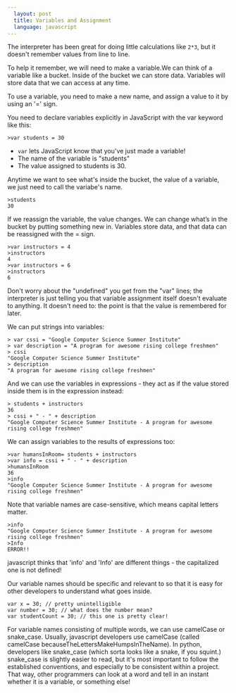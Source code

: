 ```yaml
---
  layout: post
  title: Variables and Assignment 
  language: javascript
---
```

The interpreter has been great for doing little calculations like `2*3`, but it doesn't remember values from line to line.

To help it remember, we will need to make a variable.We can think of a variable like a bucket. Inside of the bucket we can store data. Variables will store data that we can access at any time.

To use a variable, you need to make a new name, and assign a value to it by using an '=' sign.

You need to declare variables explicitly in JavaScript with the var keyword like this:
```
>var students = 30
```
* `var` lets JavaScript know that you've just made a variable!
* The name of the variable is "students"
* The value assigned to students is 30.

Anytime we want to see what's inside the bucket, the value of a variable, we just need to call the variabe's name.
```
>students
30
```
If we reassign the variable, the value changes. We can change what’s in the bucket by putting something new in. Variables store data, and that data can be reassigned with the = sign.
```
>var instructors = 4
>instructors
4
>var instructors = 6
>instructors
6
```
Don't worry about the "undefined" you get from the "var" lines; the interpreter is just telling you that variable assignment itself doesn't evaluate to anything. It doesn't need to: the point is that the value is remembered for later.

We can put strings into variables:

```
> var cssi = "Google Computer Science Summer Institute"
> var description = "A program for awesome rising college freshmen"
> cssi
"Google Computer Science Summer Institute"
> description
"A program for awesome rising college freshmen"
```
And we can use the variables in expressions - they act as if the value stored inside them is in the expression instead:
```
> students + instructors
36
> cssi + " - " + description
"Google Computer Science Summer Institute - A program for awesome rising college freshmen"
```
We can assign variables to the results of expressions too:
```
>var humansInRoom= students + instructors
>var info = cssi + " - " + description
>humansInRoom
36
>info
"Google Computer Science Summer Institute - A program for awesome rising college freshmen"
```

Note that variable names are case-sensitive, which means capital letters matter.
```
>info
"Google Computer Science Summer Institute - A program for awesome rising college freshmen"
>Info
ERROR!!
```
javascript thinks that 'info' and 'Info' are different things - the capitalized one is not defined!

Our variable names should be specific and relevant to so that it is easy for other developers to understand what goes inside.
```
var x = 30; // pretty unintelligible
var number = 30; // what does the number mean?
var studentCount = 30; // this one is pretty clear!
```
For variable names consisting of multiple words, we can use camelCase or snake_case. Usually, javascript developers use camelCase (called camelCase  becauseTheLettersMakeHumpsInTheName). In python, developers like snake_case (which sorta looks like a snake, if you squint.) snake_case is slightly easier to read, but it's most important to follow the established conventions, and especially to be consistent within a project. That way, other programmers can look at a word and tell in an instant whether it is a variable, or something else!
